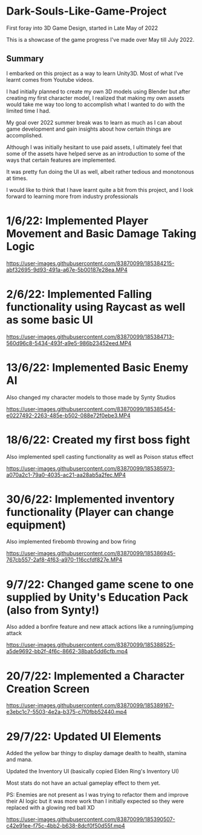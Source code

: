 # Dark-Souls-Like-Game-Project
First foray into 3D Game Design, started in Late May of 2022

This is a showcase of the game progress I've made over May till July 2022.

## Summary

I embarked on this project as a way to learn Unity3D. Most of what I've learnt comes from Youtube videos.

I had initially planned to create my own 3D models using Blender but after creating my first character model, I realized that making my own assets would take me way too long to accomplish what I wanted to do with the limited time I had. 

My goal over 2022 summer break was to learn as much as I can about game development and gain insights about how certain things are accomplished.

Although I was initially hesitant to use paid assets, I ultimately feel that some of the assets have helped serve as an introduction to some of the ways that certain features are implemented. 

It was pretty fun doing the UI as well, albeit rather tedious and monotonous at times.

I would like to think that I have learnt quite a bit from this project, and I look forward to learning more from industry professionals


# 1/6/22: Implemented Player Movement and Basic Damage Taking Logic 

https://user-images.githubusercontent.com/83870099/185384215-abf32695-9d93-491a-a67e-5b00187e28ea.MP4

# 2/6/22: Implemented Falling functionality using Raycast as well as some basic UI

https://user-images.githubusercontent.com/83870099/185384713-560d96c8-5434-493f-a9e5-986b23452eed.MP4

# 13/6/22: Implemented Basic Enemy AI

Also changed my character models to those made by Synty Studios

https://user-images.githubusercontent.com/83870099/185385454-e0227492-2263-485e-b502-088e72f0ebe3.MP4

# 18/6/22: Created my first boss fight

Also implemented spell casting functionality as well as Poison status effect

https://user-images.githubusercontent.com/83870099/185385973-a070a2c1-79a0-4035-ac21-aa28ab5a2fec.MP4

# 30/6/22: Implemented inventory functionality (Player can change equipment)

Also implemented firebomb throwing and bow firing

https://user-images.githubusercontent.com/83870099/185386945-767cb557-2af8-4f63-a970-116ccfdf827e.MP4

# 9/7/22: Changed game scene to one supplied by Unity's Education Pack (also from Synty!)

Also added a bonfire feature and new attack actions like a running/jumping attack

https://user-images.githubusercontent.com/83870099/185388525-a5de9692-bb2f-4f6c-8662-38bab5dd6cfb.mp4

# 20/7/22: Implemented a Character Creation Screen

https://user-images.githubusercontent.com/83870099/185389167-e3ebc1c7-5503-4e2a-b375-c7f0fbb52440.mp4

# 29/7/22: Updated UI Elements
Added the yellow bar thingy to display damage dealth to health, stamina and mana.

Updated the Inventory UI (basically copied Elden Ring's Inventory UI)

Most stats do not have an actual gameplay effect to them yet.

PS: Enemies are not present as I was trying to refactor them and improve their AI logic but it was more work than I initially expected so they were replaced with a glowing red ball XD

https://user-images.githubusercontent.com/83870099/185390507-c42e91ee-f75c-4bb2-b638-8dcf0f50d55f.mp4


